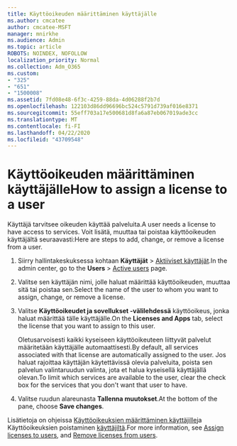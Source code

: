 ```yaml
---
title: Käyttöoikeuden määrittäminen käyttäjälle
ms.author: cmcatee
author: cmcatee-MSFT
manager: mnirkhe
ms.audience: Admin
ms.topic: article
ROBOTS: NOINDEX, NOFOLLOW
localization_priority: Normal
ms.collection: Adm_O365
ms.custom:
- "325"
- "651"
- "1500008"
ms.assetid: 7fd08e48-6f3c-4259-88da-4d06288f2b7d
ms.openlocfilehash: 122103d86dd96696bc524c5791d739af016e8371
ms.sourcegitcommit: 55eff703a17e500681d8fa6a87eb067019ade3cc
ms.translationtype: MT
ms.contentlocale: fi-FI
ms.lasthandoff: 04/22/2020
ms.locfileid: "43709548"
---
```

# <a name="how-to-assign-a-license-to-a-user"></a><span data-ttu-id="386dd-102">Käyttöoikeuden määrittäminen käyttäjälle</span><span class="sxs-lookup"><span data-stu-id="386dd-102">How to assign a license to a user</span></span>

<span data-ttu-id="386dd-103">Käyttäjä tarvitsee oikeuden käyttää palveluita.</span><span class="sxs-lookup"><span data-stu-id="386dd-103">A user needs a license to have access to services.</span></span> <span data-ttu-id="386dd-104">Voit lisätä, muuttaa tai poistaa käyttöoikeuden käyttäjältä seuraavasti:</span><span class="sxs-lookup"><span data-stu-id="386dd-104">Here are steps to add, change, or remove a license from a user.</span></span>
  
1. <span data-ttu-id="386dd-105">Siirry hallintakeskuksessa kohtaan **Käyttäjät** \> [Aktiiviset käyttäjät](https://go.microsoft.com/fwlink/p/?linkid=834822).</span><span class="sxs-lookup"><span data-stu-id="386dd-105">In the admin center, go to the **Users** \> [Active users](https://go.microsoft.com/fwlink/p/?linkid=834822) page.</span></span>

2. <span data-ttu-id="386dd-106">Valitse sen käyttäjän nimi, jolle haluat määrittää käyttöoikeuden, muuttaa sitä tai poistaa sen.</span><span class="sxs-lookup"><span data-stu-id="386dd-106">Select the name of the user to whom you want to assign, change, or remove a license.</span></span>

3. <span data-ttu-id="386dd-107">Valitse **Käyttöoikeudet ja sovellukset -välilehdessä** käyttöoikeus, jonka haluat määrittää tälle käyttäjälle.</span><span class="sxs-lookup"><span data-stu-id="386dd-107">On the **Licenses and Apps** tab, select the license that you want to assign to this user.</span></span>

    <span data-ttu-id="386dd-108">Oletusarvoisesti kaikki kyseiseen käyttöoikeuteen liittyvät palvelut määritetään käyttäjälle automaattisesti.</span><span class="sxs-lookup"><span data-stu-id="386dd-108">By default, all services associated with that license are automatically assigned to the user.</span></span> <span data-ttu-id="386dd-109">Jos haluat rajoittaa käyttäjän käytettävissä olevia palveluita, poista sen palvelun valintaruudun valinta, jota et halua kyseisellä käyttäjällä olevan.</span><span class="sxs-lookup"><span data-stu-id="386dd-109">To limit which services are available to the user, clear the check box for the services that you don't want that user to have.</span></span>

4. <span data-ttu-id="386dd-110">Valitse ruudun alareunasta **Tallenna muutokset**.</span><span class="sxs-lookup"><span data-stu-id="386dd-110">At the bottom of the pane, choose **Save changes**.</span></span>

<span data-ttu-id="386dd-111">Lisätietoja on ohjeissa [Käyttöoikeuksien määrittäminen käyttäjille](https://docs.microsoft.com/office365/admin/subscriptions-and-billing/assign-licenses-to-users)ja Käyttöoikeuksien poistaminen [käyttäjiltä](https://docs.microsoft.com/office365/admin/subscriptions-and-billing/remove-licenses-from-users).</span><span class="sxs-lookup"><span data-stu-id="386dd-111">For more information, see [Assign licenses to users](https://docs.microsoft.com/office365/admin/subscriptions-and-billing/assign-licenses-to-users), and [Remove licenses from users](https://docs.microsoft.com/office365/admin/subscriptions-and-billing/remove-licenses-from-users).</span></span>